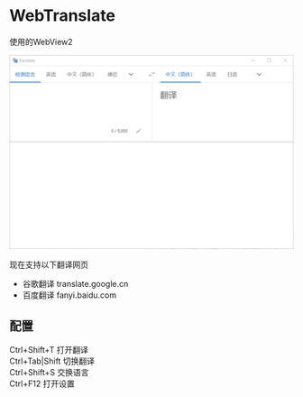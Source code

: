 # WebTranslate

使用的WebView2  

![WebTranslate](https://github.com/ilyfairy/WebTranslate/blob/master/Img/WebTranslate.webp)

现在支持以下翻译网页  
- 谷歌翻译 translate.google.cn
- 百度翻译 fanyi.baidu.com

## 配置  

Ctrl+Shift+T  打开翻译  
Ctrl+Tab|Shift  切换翻译  
Ctrl+Shift+S  交换语言  
Ctrl+F12  打开设置  
